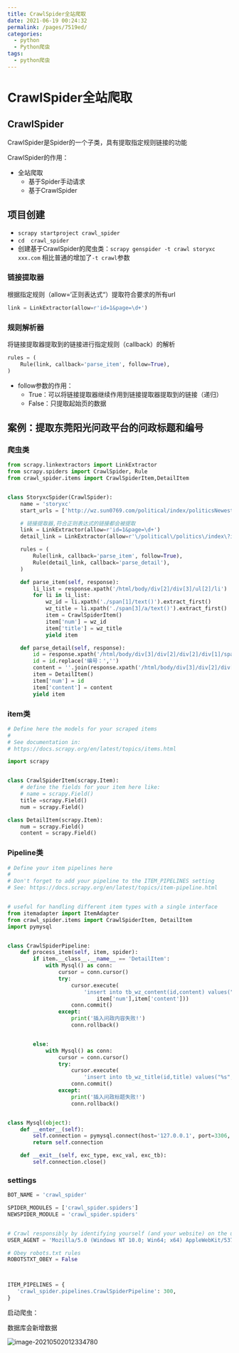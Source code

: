 ```yaml
---
title: CrawlSpider全站爬取
date: 2021-06-19 00:24:32
permalink: /pages/7519ed/
categories: 
  - python
  - Python爬虫
tags: 
  - python爬虫
---
```

# CrawlSpider全站爬取



## CrawlSpider

CrawlSpider是Spider的一个子类，具有提取指定规则链接的功能

CrawlSpider的作用：

- 全站爬取
  - 基于Spider手动请求
  - 基于CrawlSpider

## 项目创建

- `scrapy startproject crawl_spider`
- `cd  crawl_spider`
- 创建基于CrawlSpider的爬虫类：`scrapy genspider -t crawl storyxc xxx.com` 相比普通的增加了`-t crawl`参数



### 链接提取器

根据指定规则（allow=‘正则表达式“）提取符合要求的所有url

```python
link = LinkExtractor(allow=r'id=1&page=\d+')
```

### 规则解析器

将链接提取器提取到的链接进行指定规则（callback）的解析

```python
rules = (
    Rule(link, callback='parse_item', follow=True),
)
```

- follow参数的作用：
  - True：可以将链接提取器继续作用到链接提取器提取到的链接（递归）
  - False：只提取起始页的数据



## 案例：提取东莞阳光问政平台的问政标题和编号

### 爬虫类

```python
from scrapy.linkextractors import LinkExtractor
from scrapy.spiders import CrawlSpider, Rule
from crawl_spider.items import CrawlSpiderItem,DetailItem


class StoryxcSpider(CrawlSpider):
    name = 'storyxc'
    start_urls = ['http://wz.sun0769.com/political/index/politicsNewest']

    # 链接提取器,符合正则表达式的链接都会被提取
    link = LinkExtractor(allow=r'id=1&page=\d+')
    detail_link = LinkExtractor(allow=r'\/political\/politics\/index\?id=\d+')

    rules = (
        Rule(link, callback='parse_item', follow=True),
        Rule(detail_link, callback='parse_detail'),
    )

    def parse_item(self, response):
        li_list = response.xpath('/html/body/div[2]/div[3]/ul[2]/li')
        for li in li_list:
            wz_id = li.xpath('./span[1]/text()').extract_first()
            wz_title = li.xpath('./span[3]/a/text()').extract_first()
            item = CrawlSpiderItem()
            item['num'] = wz_id
            item['title'] = wz_title
            yield item

    def parse_detail(self, response):
        id = response.xpath('/html/body/div[3]/div[2]/div[2]/div[1]/span[4]/text()').extract_first()
        id = id.replace('编号：','')
        content = ''.join(response.xpath('/html/body/div[3]/div[2]/div[2]/div[2]/pre/text()').extract())
        item = DetailItem()
        item['num'] = id
        item['content'] = content
        yield item

```

### item类

```python
# Define here the models for your scraped items
#
# See documentation in:
# https://docs.scrapy.org/en/latest/topics/items.html

import scrapy


class CrawlSpiderItem(scrapy.Item):
    # define the fields for your item here like:
    # name = scrapy.Field()
    title =scrapy.Field()
    num = scrapy.Field()

class DetailItem(scrapy.Item):
    num = scrapy.Field()
    content = scrapy.Field()
```

### Pipeline类

```python
# Define your item pipelines here
#
# Don't forget to add your pipeline to the ITEM_PIPELINES setting
# See: https://docs.scrapy.org/en/latest/topics/item-pipeline.html


# useful for handling different item types with a single interface
from itemadapter import ItemAdapter
from crawl_spider.items import CrawlSpiderItem, DetailItem
import pymysql


class CrawlSpiderPipeline:
    def process_item(self, item, spider):
        if item.__class__.__name__ == 'DetailItem':
            with Mysql() as conn:
                cursor = conn.cursor()
                try:
                    cursor.execute(
                        'insert into tb_wz_content(id,content) values("%s","%s")' % (
                            item['num'],item['content']))
                    conn.commit()
                except:
                    print('插入问政内容失败!')
                    conn.rollback()


        else:
            with Mysql() as conn:
                cursor = conn.cursor()
                try:
                    cursor.execute(
                        'insert into tb_wz_title(id,title) values("%s","%s")' % (item['num'],item['title']))
                    conn.commit()
                except:
                    print('插入问政标题失败!')
                    conn.rollback()


class Mysql(object):
    def __enter__(self):
        self.connection = pymysql.connect(host='127.0.0.1', port=3306, user='root', password='root', database='python')
        return self.connection

    def __exit__(self, exc_type, exc_val, exc_tb):
        self.connection.close()
```

### settings

```python
BOT_NAME = 'crawl_spider'

SPIDER_MODULES = ['crawl_spider.spiders']
NEWSPIDER_MODULE = 'crawl_spider.spiders'


# Crawl responsibly by identifying yourself (and your website) on the user-agent
USER_AGENT = 'Mozilla/5.0 (Windows NT 10.0; Win64; x64) AppleWebKit/537.36 (KHTML, like Gecko) Chrome/87.0.4280.141 Safari/537.36'

# Obey robots.txt rules
ROBOTSTXT_OBEY = False



ITEM_PIPELINES = {
   'crawl_spider.pipelines.CrawlSpiderPipeline': 300,
}
```

启动爬虫：

数据库会新增数据

![image-20210502012334780](https://io.storyxc.com/image-20210502012334780.png)